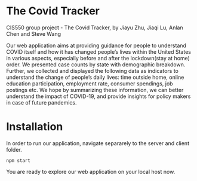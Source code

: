 # The Covid Tracker 
CIS550 group project - The Covid Tracker, by Jiayu Zhu, Jiaqi Lu, Anlan Chen and Steve Wang 

Our web application aims at providing guidance for people to understand COVID itself and how it has changed people’s lives within the United States in various aspects, especially before and after the lockdown(stay at home) order. We presented case counts by state with demographic breakdown. Further, we collected and displayed the following data as indicators to understand the change of people’s daily lives: time outside home, online education participation, employment rate, consumer spendings, job postings etc. We hope by summarizing these information, we can better understand the impact of COVID-19, and provide insights for policy makers in case of future pandemics.

# Installation 
In order to run our application, navigate separarely to the server and client folder. 
```
npm start 
```
You are ready to explore our web application on your local host now. 
